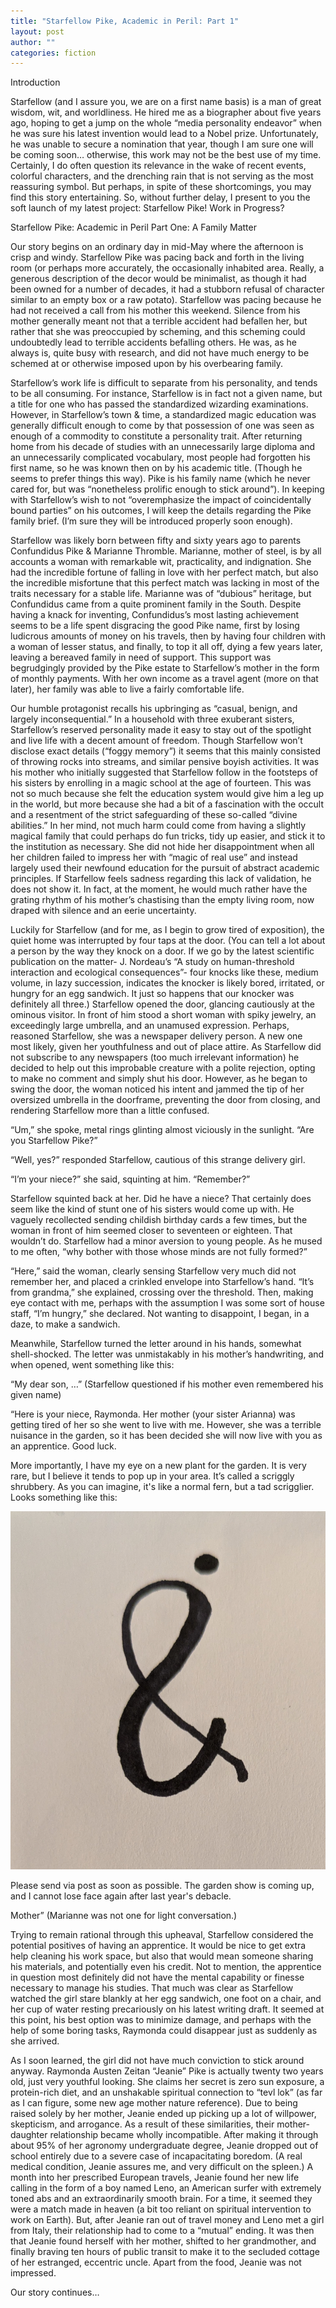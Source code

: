 ```yaml
---
title: "Starfellow Pike, Academic in Peril: Part 1"
layout: post
author: ""
categories: fiction
---
```

Introduction

Starfellow (and I assure you, we are on a first name basis) is a man of great wisdom, wit, and worldliness. He hired me as a biographer about five years ago, hoping to get a jump on the whole “media personality endeavor” when he was sure his latest invention would lead to a Nobel prize. Unfortunately, he was unable to secure a nomination that year, though I am sure one will be coming soon… otherwise, this work may not be the best use of my time. Certainly, I do often question its relevance in the wake of recent events, colorful characters, and the drenching rain that is not serving as the most reassuring symbol. But perhaps, in spite of these shortcomings, you may find this story entertaining. So, without further delay, I present to you the soft launch of my latest project: Starfellow Pike! Work in Progress?

Starfellow Pike: Academic in Peril
Part One: A Family Matter  

Our story begins on an ordinary day in mid-May where the afternoon is crisp and windy. Starfellow Pike was pacing back and forth in the living room (or perhaps more accurately, the occasionally inhabited area. Really, a generous description of the decor would be minimalist, as though it had been owned for a number of decades, it had a stubborn refusal of character similar to an empty box or a raw potato). Starfellow was pacing because he had not received a call from his mother this weekend. Silence from his mother generally meant not that a terrible accident had befallen her, but rather that she was preoccupied by scheming, and this scheming could undoubtedly lead to terrible accidents befalling others. He was, as he always is, quite busy with research, and did not have much energy to be schemed at or otherwise imposed upon by his overbearing family. 

Starfellow’s work life  is difficult to separate from his personality, and tends to be all consuming. For instance, Starfellow is in fact not a given name, but a title for one who has passed the standardized wizarding examinations. However, in Starfellow’s town & time, a standardized magic education was generally difficult enough to come by that possession of one was seen as enough of a commodity to constitute a personality trait. After returning home from his decade of studies with an unnecessarily large diploma and an unnecessarily complicated vocabulary, most people had forgotten his first name, so he was known then on by his academic title. (Though he seems to prefer things this way). Pike is his family name (which he never cared for, but was “nonetheless prolific enough to stick around”). In keeping with Starfellow’s wish to not “overemphasize the impact of coincidentally bound parties” on his outcomes, I will keep the details regarding the Pike family brief. (I’m sure they will be introduced properly soon enough). 

Starfellow  was likely born between fifty and sixty years ago to parents Confundidus Pike & Marianne Thromble. Marianne, mother of steel, is by all accounts a woman with remarkable wit, practicality, and indignation. She had the incredible fortune of falling in love with her perfect match, but also the incredible misfortune that this perfect match was lacking in most of the traits necessary for a stable life. Marianne was of “dubious” heritage, but Confundidus came from a quite prominent family in the South. Despite having  a knack for inventing, Confundidus’s most lasting achievement seems to be a life spent disgracing the good Pike name, first by losing ludicrous amounts of money on his travels, then by having four children with a woman of lesser status, and finally, to top it all off, dying a few years later, leaving a bereaved family in need of support. This support was begrudgingly provided by the Pike estate to Starfellow’s mother in the form of monthly payments. With her own income as a travel agent (more on that later), her family was able to live a fairly comfortable life. 

Our humble protagonist recalls his upbringing as “casual, benign, and largely inconsequential.” In a household with three exuberant sisters, Starfellow’s reserved personality made it easy to stay out of the spotlight and live life with a decent amount of freedom. Though Starfellow won’t disclose exact details (“foggy memory”) it seems that this mainly consisted of throwing rocks into streams, and similar pensive boyish activities. It was his mother who initially suggested that Starfellow follow in the footsteps of his sisters by enrolling in a magic school at the age of fourteen. This was not so much because she felt the education system would give him a leg up in the world, but more because she had a bit of a fascination with the occult and a resentment of the strict safeguarding of these so-called “divine abilities.” In her mind, not much harm could come from having a slightly magical family that could perhaps do fun tricks, tidy up easier, and stick it to the institution as necessary. She did not hide her disappointment when all her children failed to impress her with “magic of real use” and instead largely used their newfound education for the pursuit of abstract academic principles. If Starfellow feels sadness regarding this lack of validation, he does not show it. In fact, at the moment, he would much rather have the grating rhythm of his mother’s chastising than the empty living room, now draped with silence and an eerie uncertainty. 

Luckily for Starfellow (and for me, as I begin to grow tired of exposition), the quiet home was interrupted by four taps at the door. (You can tell a lot about a person by the way they knock on a door. If we go by the latest scientific publication on the matter- J. Nordeau’s “A study on human-threshold interaction and ecological consequences”- four knocks like these, medium volume, in lazy succession, indicates the knocker is likely bored, irritated, or hungry for an egg sandwich. It just so happens that our knocker was definitely all three.) Starfellow opened the door, glancing cautiously at the ominous visitor. In front of him stood a short woman with spiky jewelry, an exceedingly large umbrella, and an unamused expression. Perhaps, reasoned Starfellow, she was a newspaper delivery person. A new one most likely, given her youthfulness and out of place attire. As Starfellow did not subscribe to any newspapers (too much irrelevant information) he decided to help out this improbable creature with a polite rejection, opting to make no comment and simply shut his door.  However, as he began to swing the door, the woman noticed his intent and jammed the tip of her oversized umbrella in the doorframe, preventing the door from closing, and rendering Starfellow more than a little confused. 

“Um,” she spoke, metal rings glinting almost viciously in the sunlight. “Are you Starfellow Pike?”

“Well, yes?” responded Starfellow, cautious of this strange delivery girl.

“I’m your niece?” she said, squinting at him. “Remember?”

Starfellow squinted back at her. Did he have a niece? That certainly does seem like the kind of stunt one of his sisters would come up with. He vaguely recollected sending childish birthday cards a few times, but the woman in front of him seemed closer to seventeen or eighteen. That wouldn’t do. Starfellow had a minor aversion to young people. As he mused to me often, “why bother with those whose minds are not fully formed?”

“Here,” said the woman, clearly sensing Starfellow very much did not remember her, and placed a crinkled envelope into Starfellow’s hand. “It’s from grandma,” she explained, crossing over the threshold. Then, making eye contact with me, perhaps with the assumption I was some sort of house staff, “I’m hungry,” she declared. Not wanting to disappoint, I began, in a daze, to make a sandwich. 

Meanwhile, Starfellow turned the letter around in his hands, somewhat shell-shocked. The letter was unmistakably in his mother’s handwriting, and when opened, went something like this:

“My dear son, …”
(Starfellow questioned if his mother even remembered his given name)

“Here is your niece, Raymonda. Her mother (your sister Arianna) was getting tired of her so she went to live with me. However, she was a terrible nuisance in the garden, so it has been decided she will now live with you as an apprentice. Good luck.

More importantly, I have my eye on a new plant for the garden. It is very rare, but I believe it tends to pop up in your area. It’s called a scriggly shrubbery. As you can imagine, it's like a normal fern, but a tad scrigglier. Looks something like this:

![](https://raw.githubusercontent.com/greensheepblog/greensheepblog.github.io/refs/heads/master/assets/images/inverted_ampersand.jpg)

Please send via post as soon as possible. The garden show is coming up, and I cannot lose face again after last year's debacle.

Mother”
(Marianne was not one for light conversation.)

Trying to remain rational through this upheaval, Starfellow considered the potential positives of having an apprentice. It would be nice to get extra help cleaning his work space, but also that would mean someone sharing his materials, and potentially even his credit. Not to mention, the apprentice in question most definitely did not have the mental capability or finesse necessary to manage his studies. That much was clear as Starfellow watched the girl stare blankly at her egg sandwich, one foot on a chair, and her cup of water resting precariously on his latest writing draft. It seemed at this point, his best option was to minimize damage, and perhaps with the help of some boring tasks, Raymonda could disappear just as suddenly as she arrived.

As I soon learned, the girl did not have much conviction to stick around anyway. Raymonda Austen Zeitan “Jeanie” Pike is actually twenty two years old, just very youthful looking. She claims her secret is zero sun exposure, a protein-rich diet, and an unshakable spiritual connection to “tevl lok” (as far as I can figure, some new age mother nature reference). Due to being raised solely by her mother, Jeanie ended up picking up a lot of willpower, skepticism, and arrogance. As a result of these similarities, their mother- daughter relationship became wholly incompatible. After making it through about 95% of her agronomy undergraduate degree, Jeanie dropped out of school entirely due to a severe case of incapacitating boredom. (A real medical condition, Jeanie assures me, and very difficult on the spleen.) A month into her prescribed European travels, Jeanie found her new life calling in the form of a boy named Leno, an American surfer with extremely toned abs and an extraordinarily smooth brain. For a time, it seemed they were a match made in heaven (a bit too reliant on spiritual intervention to work on Earth). But, after Jeanie ran out of travel money and Leno met a girl from Italy, their relationship had to come to a “mutual” ending. It was then that Jeanie found herself with her mother, shifted to her grandmother, and finally braving ten hours of public transit to make it to the secluded cottage of her estranged, eccentric uncle. Apart from the food, Jeanie was not impressed.

Our story continues…
